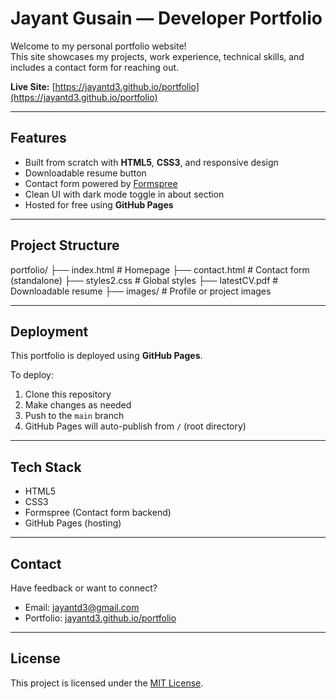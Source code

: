 #  Jayant Gusain — Developer Portfolio

Welcome to my personal portfolio website!  
This site showcases my projects, work experience, technical skills, and includes a contact form for reaching out.

 **Live Site:** [https://jayantd3.github.io/portfolio](https://jayantd3.github.io/portfolio)

---

##  Features

-  Built from scratch with **HTML5**, **CSS3**, and responsive design
-  Downloadable resume button
-  Contact form powered by [Formspree](https://formspree.io/)
-  Clean UI with dark mode toggle in about section 
-  Hosted for free using **GitHub Pages**

---

##  Project Structure
portfolio/ ├── index.html # Homepage ├── contact.html # Contact form (standalone) ├── styles2.css # Global styles ├── latestCV.pdf # Downloadable resume ├── images/ # Profile or project images


---

##  Deployment

This portfolio is deployed using **GitHub Pages**.

To deploy:

1. Clone this repository
2. Make changes as needed
3. Push to the `main` branch
4. GitHub Pages will auto-publish from `/` (root directory)

---

##  Tech Stack

- HTML5
- CSS3
- Formspree (Contact form backend)
- GitHub Pages (hosting)

---

##  Contact

Have feedback or want to connect?

- Email: [jayantd3@gmail.com](mailto:jayantd3@gmail.com)
- Portfolio: [jayantd3.github.io/portfolio](https://jayantd3.github.io/portfolio)

---

##  License

This project is licensed under the [MIT License](LICENSE).
